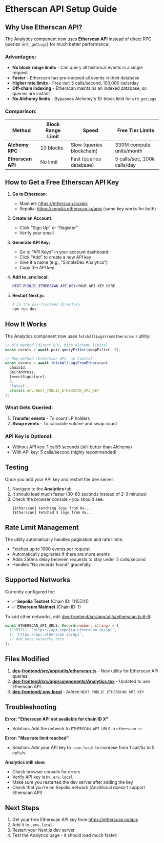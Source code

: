 # Etherscan API Setup Guide

## Why Use Etherscan API?

The Analytics component now uses **Etherscan API** instead of direct RPC queries (`eth_getLogs`) for much better performance:

### Advantages:
- **No block range limits** - Can query all historical events in a single request
- **Faster** - Etherscan has pre-indexed all events in their database
- **Higher rate limits** - Free tier: 5 calls/second, 100,000 calls/day
- **Off-chain indexing** - Etherscan maintains an indexed database, so queries are instant
- **No Alchemy limits** - Bypasses Alchemy's 10-block limit for `eth_getLogs`

### Comparison:

| Method | Block Range Limit | Speed | Free Tier Limits |
|--------|------------------|-------|-----------------|
| **Alchemy RPC** | 10 blocks | Slow (queries blockchain) | 330M compute units/month |
| **Etherscan API** | No limit | Fast (queries database) | 5 calls/sec, 100k calls/day |

## How to Get a Free Etherscan API Key

1. **Go to Etherscan:**
   - Mainnet: https://etherscan.io/apis
   - Sepolia: https://sepolia.etherscan.io/apis (same key works for both)

2. **Create an Account:**
   - Click "Sign Up" or "Register"
   - Verify your email

3. **Generate API Key:**
   - Go to "API Keys" in your account dashboard
   - Click "Add" to create a new API key
   - Give it a name (e.g., "SimpleDex Analytics")
   - Copy the API key

4. **Add to .env.local:**
   ```bash
   NEXT_PUBLIC_ETHERSCAN_API_KEY=YOUR_API_KEY_HERE
   ```

5. **Restart Next.js:**
   ```bash
   # In the dex-frontend directory
   npm run dev
   ```

## How It Works

The Analytics component now uses `fetchAllLogsFromEtherscan()` utility:

```typescript
// Old method (direct RPC, hits Alchemy limits)
const events = await pair.queryFilter(swapFilter, 0);

// New method (Etherscan API, no limits)
const events = await fetchAllLogsFromEtherscan(
  chainId,
  pairAddress,
  [eventSignature],
  0,
  'latest',
  process.env.NEXT_PUBLIC_ETHERSCAN_API_KEY
);
```

### What Gets Queried:

1. **Transfer events** - To count LP holders
2. **Swap events** - To calculate volume and swap count

### API Key is Optional:

- Without API key: 1 call/5 seconds (still better than Alchemy)
- With API key: 5 calls/second (highly recommended)

## Testing

Once you add your API key and restart the dev server:

1. Navigate to the **Analytics** tab
2. It should load much faster (30-60 seconds instead of 2-3 minutes)
3. Check the browser console - you should see:
   ```
   [Etherscan] Fetching logs from 0x...
   [Etherscan] Fetched X logs from 0x...
   ```

## Rate Limit Management

The utility automatically handles pagination and rate limits:

- Fetches up to 1000 events per request
- Automatically paginates if there are more events
- Adds 250ms delay between requests to stay under 5 calls/second
- Handles "No records found" gracefully

## Supported Networks

Currently configured for:
- ✅ **Sepolia Testnet** (Chain ID: 11155111)
- ✅ **Ethereum Mainnet** (Chain ID: 1)

To add other networks, edit [dex-frontend/src/app/utils/etherscan.ts:6-9](dex-frontend/src/app/utils/etherscan.ts#L6-L9):

```typescript
const ETHERSCAN_API_URLS: Record<number, string> = {
  11155111: 'https://api-sepolia.etherscan.io/api',
  1: 'https://api.etherscan.io/api',
  // Add more networks here
};
```

## Files Modified

1. **[dex-frontend/src/app/utils/etherscan.ts](dex-frontend/src/app/utils/etherscan.ts)** - New utility for Etherscan API queries
2. **[dex-frontend/src/app/components/Analytics.tsx](dex-frontend/src/app/components/Analytics.tsx)** - Updated to use Etherscan API
3. **[dex-frontend/.env.local](dex-frontend/.env.local)** - Added `NEXT_PUBLIC_ETHERSCAN_API_KEY`

## Troubleshooting

**Error: "Etherscan API not available for chain ID X"**
- Solution: Add the network to `ETHERSCAN_API_URLS` in `etherscan.ts`

**Error: "Max rate limit reached"**
- Solution: Add your API key to `.env.local` to increase from 1 call/5s to 5 calls/s

**Analytics still slow:**
- Check browser console for errors
- Verify API key is in `.env.local`
- Make sure you restarted the dev server after adding the key
- Check that you're on Sepolia network (Anvil/local doesn't support Etherscan API)

## Next Steps

1. Get your free Etherscan API key from https://etherscan.io/apis
2. Add it to `.env.local`
3. Restart your Next.js dev server
4. Test the Analytics page - it should load much faster!
